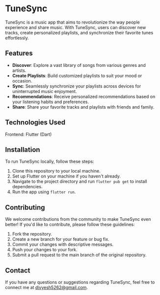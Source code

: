 # TuneSync

TuneSync is a music app that aims to revolutionize the way people experience and share music. With TuneSync, users can discover new tracks, create personalized playlists, and synchronize their favorite tunes effortlessly.

## Features

- **Discover**: Explore a vast library of songs from various genres and artists.
- **Create Playlists**: Build customized playlists to suit your mood or occasion.
- **Sync**: Seamlessly synchronize your playlists across devices for uninterrupted music enjoyment.
- **Recommendations**: Receive personalized recommendations based on your listening habits and preferences.
- **Share**: Share your favorite tracks and playlists with friends and family.

## Technologies Used

Frontend: Flutter (Dart)

## Installation

To run TuneSync locally, follow these steps:

1. Clone this repository to your local machine.
2. Set up Flutter on your machine if you haven't already.
3. Navigate to the project directory and run `flutter pub get` to install dependencies.
4. Run the app using `flutter run`.

## Contributing

We welcome contributions from the community to make TuneSync even better! If you'd like to contribute, please follow these guidelines:

1. Fork the repository.
2. Create a new branch for your feature or bug fix.
3. Commit your changes with descriptive messages.
4. Push your changes to your fork.
5. Submit a pull request to the main branch of the original repository.

## Contact

If you have any questions or suggestions regarding TuneSync, feel free to connect me at divyesh5262@gmail.com.
